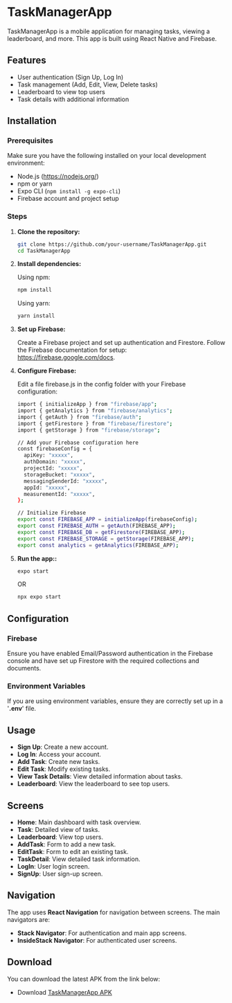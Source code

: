 # TaskManagerApp

TaskManagerApp is a mobile application for managing tasks, viewing a leaderboard, and more. This app is built using React Native and Firebase.

## Features

- User authentication (Sign Up, Log In)
- Task management (Add, Edit, View, Delete tasks)
- Leaderboard to view top users
- Task details with additional information

## Installation

### Prerequisites

Make sure you have the following installed on your local development environment:

- Node.js (https://nodejs.org/)
- npm or yarn
- Expo CLI (`npm install -g expo-cli`)
- Firebase account and project setup

### Steps

1. **Clone the repository:**

   ```bash
   git clone https://github.com/your-username/TaskManagerApp.git
   cd TaskManagerApp
   ```

2. **Install dependencies:**

   Using npm:
   ```bash
   npm install
   ```

   Using yarn:
   ```bash
   yarn install
   ```

3. **Set up Firebase:**

   Create a Firebase project and set up authentication and Firestore. Follow the Firebase documentation for setup: https://firebase.google.com/docs.

4. **Configure Firebase:**

   Edit a file firebase.js in the config folder with your Firebase configuration:

   ```bash
   import { initializeApp } from "firebase/app";
   import { getAnalytics } from "firebase/analytics";
   import { getAuth } from "firebase/auth";
   import { getFirestore } from "firebase/firestore";
   import { getStorage } from "firebase/storage";
   
   // Add your Firebase configuration here
   const firebaseConfig = {
     apiKey: "xxxxx",
     authDomain: "xxxxx",
     projectId: "xxxxx",
     storageBucket: "xxxxx",
     messagingSenderId: "xxxxx",
     appId: "xxxxx",
     measurementId: "xxxxx",
   };

   // Initialize Firebase
   export const FIREBASE_APP = initializeApp(firebaseConfig);
   export const FIREBASE_AUTH = getAuth(FIREBASE_APP);
   export const FIREBASE_DB = getFirestore(FIREBASE_APP);
   export const FIREBASE_STORAGE = getStorage(FIREBASE_APP);
   export const analytics = getAnalytics(FIREBASE_APP);
   ```
5. **Run the app::**

   ```bash
   expo start
   ```
   OR
   ```bash
   npx expo start
   ```
## Configuration

### Firebase
Ensure you have enabled Email/Password authentication in the Firebase console and have set up Firestore with the required collections and documents.

### Environment Variables
If you are using environment variables, ensure they are correctly set up in a '__.env__' file.

## Usage

- **Sign Up**: Create a new account.
- **Log In**: Access your account.
- **Add Task**: Create new tasks.
- **Edit Task**: Modify existing tasks.
- **View Task Details**: View detailed information about tasks.
- **Leaderboard**: View the leaderboard to see top users.

## Screens

- **Home**: Main dashboard with task overview.
- **Task**: Detailed view of tasks.
- **Leaderboard**: View top users.
- **AddTask**: Form to add a new task.
- **EditTask**: Form to edit an existing task.
- **TaskDetail**: View detailed task information.
- **LogIn**: User login screen.
- **SignUp**: User sign-up screen.

## Navigation

The app uses **React Navigation** for navigation between screens. The main navigators are:

- **Stack Navigator**: For authentication and main app screens.
- **InsideStack Navigator**: For authenticated user screens.

## Download
You can download the latest APK from the link below:
- Download [TaskManagerApp APK](https://drive.google.com/file/d/1DXgexmlNoIUiHZOjAudsukcsSmTiUMIE/view?usp=drive_link)
